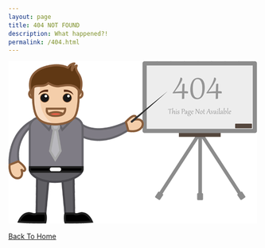 ```yaml
---
layout: page    
title: 404 NOT FOUND
description: What happened?!
permalink: /404.html
---
```


![img](/img/404.png)

<a href="{{ site.baseurl }}/" class="btn btn-primary" role="button">Back To Home</a>